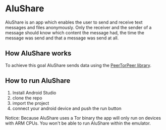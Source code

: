 # AluShare

AluShare is an app which enables the user to send and receive text messages and files anonymously.
Only the receiver and the sender of a message should know which content the message had, the time the message was send and that a message was send at all.

## How AluShare works
To achieve this goal AluShare sends data using the [PeerTorPeer library](https://github.com/kit-tm/PTP).

## How to run AluShare
1. Install Android Studio
2. clone the repo
3. import the project
4. connect your android device and push the run button

Notice: Because AluShare uses a Tor binary the app will only run on devices with ARM CPUs. You won't be able to run AluShare within the emulator.
